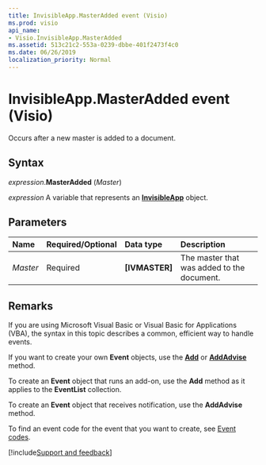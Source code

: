 ```yaml
---
title: InvisibleApp.MasterAdded event (Visio)
ms.prod: visio
api_name:
- Visio.InvisibleApp.MasterAdded
ms.assetid: 513c21c2-553a-0239-dbbe-401f2473f4c0
ms.date: 06/26/2019
localization_priority: Normal
---
```



# InvisibleApp.MasterAdded event (Visio)

Occurs after a new master is added to a document.


## Syntax

_expression_.**MasterAdded** (_Master_)

_expression_ A variable that represents an **[InvisibleApp](Visio.InvisibleApp.md)** object.


## Parameters

|Name|Required/Optional|Data type|Description|
|:-----|:-----|:-----|:-----|
| _Master_|Required| **[IVMASTER]**|The master that was added to the document.|

## Remarks

If you are using Microsoft Visual Basic or Visual Basic for Applications (VBA), the syntax in this topic describes a common, efficient way to handle events.

If you want to create your own **Event** objects, use the **[Add](visio.eventlist.add.md)** or **[AddAdvise](visio.eventlist.addadvise.md)** method. 

To create an **Event** object that runs an add-on, use the **Add** method as it applies to the **EventList** collection. 

To create an **Event** object that receives notification, use the **AddAdvise** method. 

To find an event code for the event that you want to create, see [Event codes](../visio/Concepts/event-codesvisio.md).

[!include[Support and feedback](~/includes/feedback-boilerplate.md)]